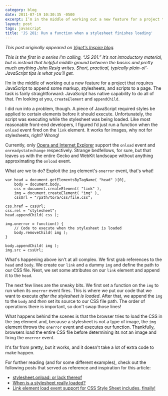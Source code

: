 ```yaml
---
category: blog
date: 2011-07-19 10:30:35 -0500
excerpt: I’m in the middle of working out a new feature for a project that requires JavaScript to append some markup, stylesheets, and scripts to a page. A piece of JavaScript required styles be applied to certain elements before it should execute.
layout: post
tags: javascript
title: 'JS 201: Run a function when a stylesheet finishes loading'
---
```


_This post originally appeared on [Viget's Inspire blog](http://viget.com/inspire/js-201-run-a-function-when-a-stylesheet-finishes-loading)._

_This is the first in a series I’m calling, “JS 201.” It’s not introductory material, but is instead that helpful middle ground between the basics and pretty much anything [John Resig](http://ejohn.org/) writes. Short, practical, typically plain-ol’-JavaScript tips is what you’ll get._

I’m in the middle of working out a new feature for a project that requires JavaScript to append some markup, stylesheets, and scripts to a page. The task is fairly straightforward: JavaScript has native capability to do all of that. I’m looking at you, `createElement` and `appendChild`.

I did run into a problem, though. A piece of JavaScript required styles be applied to certain elements before it should execute. Unfortunately, the script was executing while the stylesheet was being loaded. Like most reasonable front-end developers, I figured I’d just run a function when the `onload` event fired on the `link` element. It works for images, why not for stylesheets, right? Wrong!

Currently, only [Opera and Internet Explorer](http://thudjs.tumblr.com/post/637855087/stylesheet-onload-or-lack-thereof) support the `onload` event and `onreadystatechange` respectively. Strange bedfellows, for sure, but that leaves us with the entire Gecko and WebKit landscape without anything approximating the `onload` event.

What are we to do? Exploit the `img` element's `onerror` event, that's what!

	var head = document.getElementsByTagName( "head" )[0],
	    body = document.body,
	    css = document.createElement( "link" ),
	    img = document.createElement( "img" ),
	    cssUrl = "/path/to/a/css/file.css";

	css.href = cssUrl;
	css.rel = "stylesheet";
	head.appendChild( css );

	img.onerror = function() {
	    // Code to execute when the stylesheet is loaded
	    body.removeChild( img );
	}

	body.appendChild( img );
	img.src = cssUrl;

What's happening above isn't at all complex. We first grab references to the `head` and `body`. We create our `link` and a dummy `img` and define the path to our CSS file. Next, we set some attributes on our `link` element and append it to the `head`.

The next few lines are the sneaky bits. We first set a function on the `img` to run when its `onerror` event fires. This is where we put our code that we want to execute _after the stylesheet is loaded_. After that, we append the `img` to the `body` and _then_ set its source to our CSS file path. The order of operations there is important, so don't swap those lines!

What happens behind the scenes is that the browser tries to load the CSS in the `img` element and, because a stylesheet is not a type of image, the `img` element throws the `onerror` event and executes our function. Thankfully, browsers load the entire CSS file before determining its not an image and firing the `onerror` event.

It's far from pretty, but it works, and it doesn't take a lot of extra code to make happen.

For further reading (and for some different examples), check out the following posts that served as reference and inspiration for this article:

- [stylesheet.onload: or lack thereof](http://thudjs.tumblr.com/post/637855087/stylesheet-onload-or-lack-thereof)
- [When is a stylesheet really loaded?](http://www.phpied.com/when-is-a-stylesheet-really-loaded/)
- [Link element load event support for CSS Style Sheet includes, finally!](http://www.backalleycoder.com/2011/03/20/link-tag-css-stylesheet-load-event/)